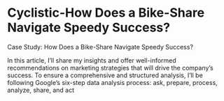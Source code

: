 # Cyclistic-How Does a Bike-Share Navigate Speedy Success?
Case Study: How Does a Bike-Share Navigate Speedy Success?

In this article, I’ll share my insights and offer well-informed recommendations on marketing strategies that
will drive the company’s success. To ensure a comprehensive and structured analysis, I’ll be following
Google’s six-step data analysis process: ask, prepare, process, analyze, share, and act
